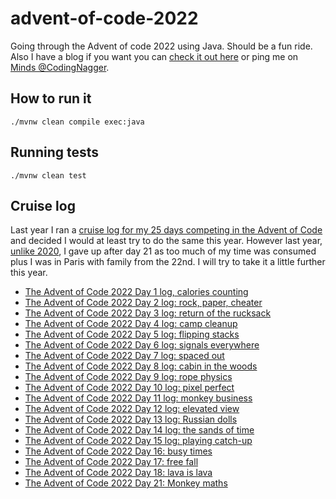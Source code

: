 # advent-of-code-2022

Going through the Advent of code 2022 using Java. Should be a fun ride. Also I have a blog if you want you
can [check it out here](https://www.codingnagger.com/) or ping me
on [Minds @CodingNagger](https://minds.com/CodingNagger).

## How to run it

```
./mvnw clean compile exec:java
```

## Running tests

```
./mvnw clean test
```

## Cruise log

Last year I ran
a [cruise log for my 25 days competing in the Advent of Code](https://www.codingnagger.com/tag/advent-of-code-2021/) and
decided I would at least try to do the same this year.
However last year, [unlike 2020](https://www.codingnagger.com/tag/advent-of-code-2021/), I gave up after day 21 as too
much of my time was consumed plus I was in Paris with family from the 22nd. I will try to take it a little
further this year.

- [The Advent of Code 2022 Day 1 log, calories counting](https://www.codingnagger.com/2022/12/01/the-advent-of-code-2022-day-1-log-calories-counting/)
- [The Advent of Code 2022 Day 2 log: rock, paper, cheater](https://www.codingnagger.com/2022/12/02/the-advent-of-code-2022-day-2-log-rock-paper-cheater/)
- [The Advent of Code 2022 Day 3 log: return of the rucksack](https://www.codingnagger.com/2022/12/03/the-advent-of-code-2022-day-3-log-return-of-the-rucksack/)
- [The Advent of Code 2022 Day 4 log: camp cleanup](https://www.codingnagger.com/2022/12/04/the-advent-of-code-2022-day-4-log-camp-cleanup/)
- [The Advent of Code 2022 Day 5 log: flipping stacks](https://www.codingnagger.com/2022/12/05/the-advent-of-code-2022-day-5-log-flipping-stacks/)
- [The Advent of Code 2022 Day 6 log: signals everywhere](https://www.codingnagger.com/2022/12/06/the-advent-of-code-2022-day-6-log-signals-everywhere/)
- [The Advent of Code 2022 Day 7 log: spaced out](https://www.codingnagger.com/2022/12/07/the-advent-of-code-2022-day-7-log-spaced-out/)
- [The Advent of Code 2022 Day 8 log: cabin in the woods](https://www.codingnagger.com/2022/12/08/the-advent-of-code-2022-day-8-log-cabin-in-the-woods/)
- [The Advent of Code 2022 Day 9 log: rope physics](https://www.codingnagger.com/2022/12/09/the-advent-of-code-2022-day-9-log-rope-physics/)
- [The Advent of Code 2022 Day 10 log: pixel perfect](https://www.codingnagger.com/2022/12/10/the-advent-of-code-2022-day-10-log-pixel-perfect/)
- [The Advent of Code 2022 Day 11 log: monkey business](https://www.codingnagger.com/2022/12/11/the-advent-of-code-2022-day-11-log-monkey-business/)
- [The Advent of Code 2022 Day 12 log: elevated view](https://www.codingnagger.com/2022/12/12/the-advent-of-code-2022-day-12-log-elevated-view/)
- [The Advent of Code 2022 Day 13 log: Russian dolls](https://www.codingnagger.com/2022/12/13/the-advent-of-code-2022-day-13-log-russian-dolls/)
- [The Advent of Code 2022 Day 14 log: the sands of time](https://www.codingnagger.com/2022/12/14/the-advent-of-code-2022-day-14-log-the-sands-of-time/)
- [The Advent of Code 2022 Day 15 log: playing catch-up](https://www.codingnagger.com/2022/12/18/the-advent-of-code-2022-day-15-log-playing-catch-up/)
- [The Advent of Code 2022 Day 16: busy times](https://www.codingnagger.com/2022/12/31/the-advent-of-code-2022-day-16-busy-times/)
- [The Advent of Code 2022 Day 17: free fall](https://www.codingnagger.com/2023/01/04/the-advent-of-code-2022-day-17-free-fall/)
- [The Advent of Code 2022 Day 18: lava is lava](https://www.codingnagger.com/2023/01/07/the-advent-of-code-2022-day-18-lava-is-lava/)
- [The Advent of Code 2022 Day 21: Monkey maths](https://www.codingnagger.com/2022/12/21/the-advent-of-code-2022-day-21-monkey-maths/)
